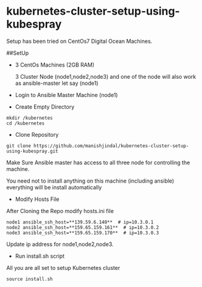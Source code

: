 # kubernetes-cluster-setup-using-kubespray

Setup has been tried on CentOs7 Digital Ocean Machines.

##SetUp

* 3 CentOs Machines (2GB RAM)
  
  3 Cluster Node  (node1,node2,node3) and one of the node will also work as ansible-master let say (node1)
  
* Login to Ansible Master Machine (node1) 

* Create Empty Directory
```$xslt
mkdir /kubernetes
cd /kubernetes
```

* Clone Repository
```
git clone https://github.com/manishjindal/kubernetes-cluster-setup-using-kubespray.git
```

Make Sure Ansible master has access to all three node for controlling the machine.

You need not to install anything on this machine (including ansible) everything will be install automatically


* Modify Hosts File

After Cloning the Repo modify hosts.ini file 

```$xslt
node1 ansible_ssh_host=**139.59.6.140**  # ip=10.3.0.1
node2 ansible_ssh_host=**159.65.159.161**  # ip=10.3.0.2
node3 ansible_ssh_host=**159.65.159.170**  # ip=10.3.0.3
```

Update ip address for node1,node2,node3.

* Run install.sh script

All you are all set to setup Kubernetes cluster
```$xslt
source install.sh
```